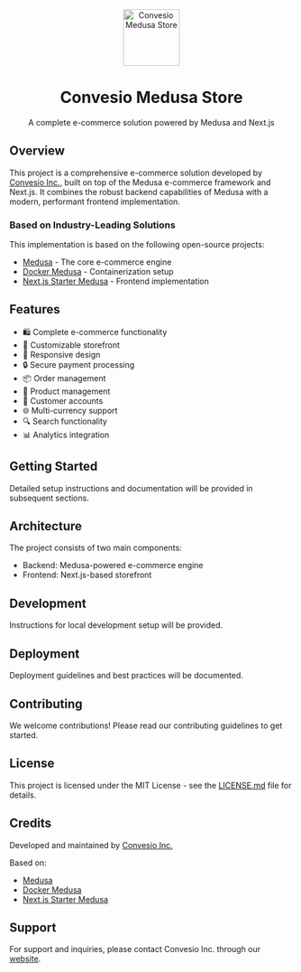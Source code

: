 <div align="center">
    <img src="https://convesio.com/favicon.ico" alt="Convesio Medusa Store" width="100" height="100">
    <h1>Convesio Medusa Store</h1>
    <p>A complete e-commerce solution powered by Medusa and Next.js</p>
</div>

## Overview

This project is a comprehensive e-commerce solution developed by [Convesio Inc.](https://convesio.com), built on top of the Medusa e-commerce framework and Next.js. It combines the robust backend capabilities of Medusa with a modern, performant frontend implementation.

### Based on Industry-Leading Solutions

This implementation is based on the following open-source projects:
- [Medusa](https://github.com/medusajs/medusa) - The core e-commerce engine
- [Docker Medusa](https://github.com/medusajs/docker-medusa) - Containerization setup
- [Next.js Starter Medusa](https://github.com/medusajs/nextjs-starter-medusa) - Frontend implementation

## Features

- 🛍️ Complete e-commerce functionality
- 🎨 Customizable storefront
- 📱 Responsive design
- 🔒 Secure payment processing
- 📦 Order management
- 🎯 Product management
- 👥 Customer accounts
- 🌐 Multi-currency support
- 🔍 Search functionality
- 📊 Analytics integration

## Getting Started

Detailed setup instructions and documentation will be provided in subsequent sections.

## Architecture

The project consists of two main components:
- Backend: Medusa-powered e-commerce engine
- Frontend: Next.js-based storefront

## Development

Instructions for local development setup will be provided.

## Deployment

Deployment guidelines and best practices will be documented.

## Contributing

We welcome contributions! Please read our contributing guidelines to get started.

## License

This project is licensed under the MIT License - see the [LICENSE.md](LICENSE.md) file for details.

## Credits

Developed and maintained by [Convesio Inc.](https://convesio.com)

Based on:
- [Medusa](https://github.com/medusajs/medusa)
- [Docker Medusa](https://github.com/medusajs/docker-medusa)
- [Next.js Starter Medusa](https://github.com/medusajs/nextjs-starter-medusa)

## Support

For support and inquiries, please contact Convesio Inc. through our [website](https://convesio.com).
